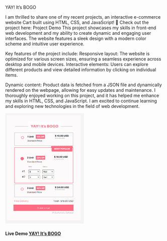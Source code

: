YAY! It’s BOGO

I am thrilled to share one of my recent projects, an interactive e-commerce website Cart built using HTML, CSS, and JavaScript! 🎉
Check out the project here: Project Demo
This project showcases my skills in front-end web development and my ability to create dynamic and engaging user interfaces. The website features a sleek design with a modern color scheme and intuitive user experience.

Key features of the project include:
Responsive layout: The website is optimized for various screen sizes, ensuring a seamless experience across desktop and mobile devices.
Interactive elements: Users can explore different products and view detailed information by clicking on individual items.

Dynamic content: Product data is fetched from a JSON file and dynamically rendered on the webpage, allowing for easy updates and maintenance.
I thoroughly enjoyed working on this project, and it has helped me enhance my skills in HTML, CSS, and JavaScript. I am excited to continue learning and exploring new technologies in the field of web development.

<img src="https://github.com/sudhanshu1313/YAYIt-sBOGOCart/blob/main/Shopping.png" alt="calculator" width="250" height="350px">

<h4>Live Demo <a href="">YAY! It’s BOGO</a> </h4>
